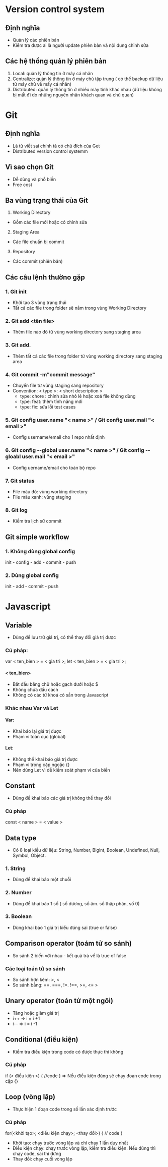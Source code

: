 # Version control system 
## Định nghĩa  
- Quản lý các phiên bản 
- Kiểm tra được ai là người update phiên bản và nội dung chỉnh sửa 
## Các hệ thống quản lý phiên bản 
1. Local: quản lý thông tin ở máy cá nhân 
2. Centralize: quản lý thông tin ở máy chủ tập trung ( có thể backup dữ liệu từ máy chủ về máy cá nhân)
3. Distributed: quản lý thông tin ở nhiều máy tính khác nhau (dữ liệu không bị mất đi do những nguyên nhân khách quan và chủ quan)

# Git
## Định nghĩa 
- Là từ viết sai chính tả có chủ đích của Get
- Distributed version control systemm 
## Vì sao chọn Git 
- Dễ dùng và phổ biến 
- Free cost 
## Ba vùng trạng thái của Git 
1. Working Directory
- Gồm các file mới hoặc có chỉnh sửa 
2. Staging Area 
- Các file chuẩn bị commit 
3. Repository 
- Các commit (phiên bản)
## Các câu lệnh thườno gặp 
### 1. Git init
- Khởi tạo 3 vùng trạng thái 
- Tất cả các file trong folder sẽ nằm trong vùng Working Directory 
### 2. Git add <tên file>
- Thêm file nào đó từ vùng working directory sang staging area
### 3. Git add. 
- Thêm tất cả các file trong folder từ vùng working directory sang staging area 
### 4. Git commit -m"commit message" 
- Chuyển file từ vùng staging sang repository 
- Convention: < type >: < short description >
  * type: chore : chỉnh sửa nhỏ lẻ hoặc xoá file không dùng 
  * type: feat: thêm tính năng mới
  * type: fix: sửa lỗi test cases 

### 5. Git config user.name "< name >" / Git config user.mail "< email >"
- Config username/email cho 1 repo nhất định 
### 6. Git config --global user.name "< name >" / Git config --gloabl user.mail "< email >"
- Config uername/email cho toàn bộ repo 
### 7. Git status 
- File màu đỏ: vùng working directory
- File màu xanh: vùng staging 
### 8. Git log 
- Kiểm tra lịch sử commit 

## Git simple workflow
### 1. Không dùng global config 
init - config - add - commit - push 
### 2. Dùng global config
init - add - commit - push

# Javascript
## Variable 
- Dùng để lưu trữ giá trị, có thể thay đổi giá trị được 
### Cú pháp: 
var < ten_bien > = < gia tri >;
let < ten_bien > = < gia tri >;

#### < ten_bien>
- Bắt đầu bằng chữ hoặc gạch dưới hoặc $
- Không chứa dấu cách 
- Không có các từ khoá có sẵn trong Javascript 

### Khác nhau Var và Let 
#### Var:
- Khai báo lại giá trị được 
- Phạm vi toàn cục (global)
#### Let: 
- Không thể khai báo giá trị được 
- Phạm vi trong cặp ngoặc {}
- Nên dùng Let vì dễ kiểm soát phạm vi của biến 

## Constant 
- Dùng để khai báo các giá trị không thể thay đổi 
### Cú pháp 
const < name > = < value >

## Data type 
- Có 8 loại kiểu dữ liệu: String, Number,
Bigint, Boolean, Undefined, Null,
Symbol, Object.
### 1. String 
- Dùng để khai báo một chuỗi 
### 2. Number 
- Dùng để khai báo 1 số ( số dương, số âm. số thập phân, số 0)
### 3. Boolean 
- Dùng khai báo 1 giá trị kiểu đúng sai (true or false)

## Comparison operator (toám tử so sánh)
- So sánh 2 biến với nhau - kết quả trả về là true of false 
### Các loại toán tử so sánh 
- So sánh hơn kém: >, <
- So sánh bằng: ==. ===, !=. !==, >=, <= >

## Unary operator (toán tử một ngôi)
- Tăng hoặc giảm giá trị 
- i++ => i = i +1 
- i-- => i = i -1 
## Conditional (điều kiện)
- Kiểm tra điều kiện trong code có được thực thi không
### Cú pháp 
if (< điều kiện >) { //code }
=> Nếu điều kiện đúng sẽ chạy đoạn code trong cặp {}
## Loop (vòng lặp)
- Thực hiện 1 đoạn code trong số lần xác định trước 
### Cú pháp 
for(<khởi tạo>; <điều
kiện chạy>; <thay đổi>) {
// code }
- Khởi tạo: chạy trước vòng lặp và chỉ chạy 1 lần duy nhất 
- Điều kiện chạy: chạy trước vòng lặp, kiểm tra điều kiện. Nếu đúng thì chạy code, sai thì dừng 
- Thay đổi: chạy cuối vòng lặp 








